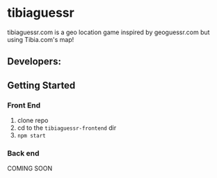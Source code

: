# tibiaguessr
tibiaguessr.com is a geo location game inspired by geoguessr.com but using Tibia.com's map!

## Developers:

## Getting Started

### Front End
1. clone repo
2. cd to the `tibiaguessr-frontend` dir
3. `npm start`

### Back end
COMING SOON
